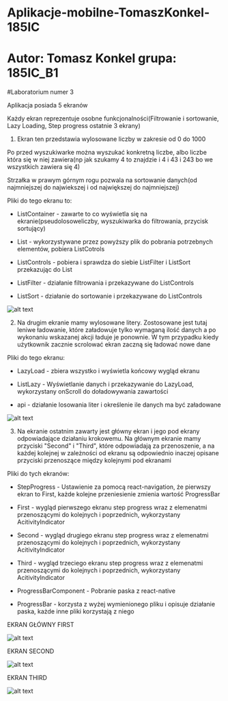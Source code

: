 
# Aplikacje-mobilne-TomaszKonkel-185IC
# Autor: Tomasz Konkel grupa: 185IC_B1


#Laboratorium numer 3

Aplikacja posiada 5 ekranów

Każdy ekran reprezentuje osobne funkcjonalności(Filtrowanie i sortowanie, Lazy Loading, Step progress ostatnie 3 ekrany)


1. Ekran ten przedstawia wylosowane liczby w zakresie od 0 do 1000

Po przed wyszukiwarke można wyszukać konkretną liczbe, albo liczbe która się w niej zawiera(np jak szukamy 4 to znajdzie i 4 i 43 i 243 bo we wszystkich zawiera się 4)

Strzałka w prawym górnym rogu pozwala na sortowanie danych(od najmniejszej do najwiekszej i od największej do najmniejszej)

Pliki do tego ekranu to:

- ListContainer - zawarte to co wyświetla się na ekranie(pseudolosoweliczby, wyszukiwarka do filtrowania, przycisk sortujący)

- List - wykorzystywane przez powyższy plik do pobrania potrzebnych elementów, pobiera ListCotrols

- ListControls - pobiera i sprawdza do siebie ListFilter i ListSort przekazując do List

- ListFilter - działanie filtrowania i przekazywane do ListControls

- ListSort - działanie do sortowanie i przekazywane do ListControls


![alt text](https://github.com/TomaszKonkel/aplikacje-mobilne-TomaszKonkel-185IC_B1/blob/master/Lab3/1.jpg)

2. Na  drugim ekranie mamy wylosowane litery. Zostosowane jest tutaj leniwe ładowanie, które załadowuje tylko wymaganą ilość danych a po wykonaniu wskazanej akcji ładuje je ponownie. W tym przypadku kiedy użytkownik zacznie scrolować ekran zaczną się ładować nowe dane

Pliki do tego ekranu:

- LazyLoad - zbiera wszystko i wyświetla końcowy wygląd ekranu

- ListLazy - Wyświetlanie danych i przekazywanie do LazyLoad, wykorzystany onScroll do doładowywania zawartości

- api - działanie losowania liter i określenie ile danych ma być załadowane



![alt text](https://github.com/TomaszKonkel/aplikacje-mobilne-TomaszKonkel-185IC_B1/blob/master/Lab3/2.jpg)

3. Na ekranie ostatnim zawarty jest główny ekran i jego pod ekrany odpowiadające działaniu krokowemu. Na głównym ekranie mamy przyciski "Second" i "Third", które odpowiadają za przenoszenie, a na każdej kolejnej w zależności od ekranu są odpowiednio inaczej opisane przyciski przenoszące między kolejnymi pod ekranami

Pliki do tych ekranów:

- StepProgress - Ustawienie za pomocą react-navigation, że pierwszy ekran to First, każde kolejne przeniesienie zmienia wartość ProgressBar

- First - wygląd pierwszego ekranu step progress wraz z elemenatmi przenoszącymi do kolejnych i poprzednich, wykorzystany AcitivityIndicator 

- Second - wygląd drugiego ekranu step progress wraz z elemenatmi przenoszącymi do kolejnych i poprzednich, wykorzystany AcitivityIndicator

- Third - wygląd trzeciego ekranu step progress wraz z elemenatmi przenoszącymi do kolejnych i poprzednich, wykorzystany AcitivityIndicator

- ProgressBarComponent - Pobranie paska z react-native 

- ProgressBar - korzysta z wyżej wymienionego pliku i opisuje działanie paska, każde inne pliki korzystają z niego 

EKRAN GŁÓWNY FIRST

![alt text](https://github.com/TomaszKonkel/aplikacje-mobilne-TomaszKonkel-185IC_B1/blob/master/Lab3/3.jpg)

EKRAN SECOND

![alt text](https://github.com/TomaszKonkel/aplikacje-mobilne-TomaszKonkel-185IC_B1/blob/master/Lab3/4.jpg)

EKRAN THIRD

![alt text](https://github.com/TomaszKonkel/aplikacje-mobilne-TomaszKonkel-185IC_B1/blob/master/Lab3/5.jpg)
